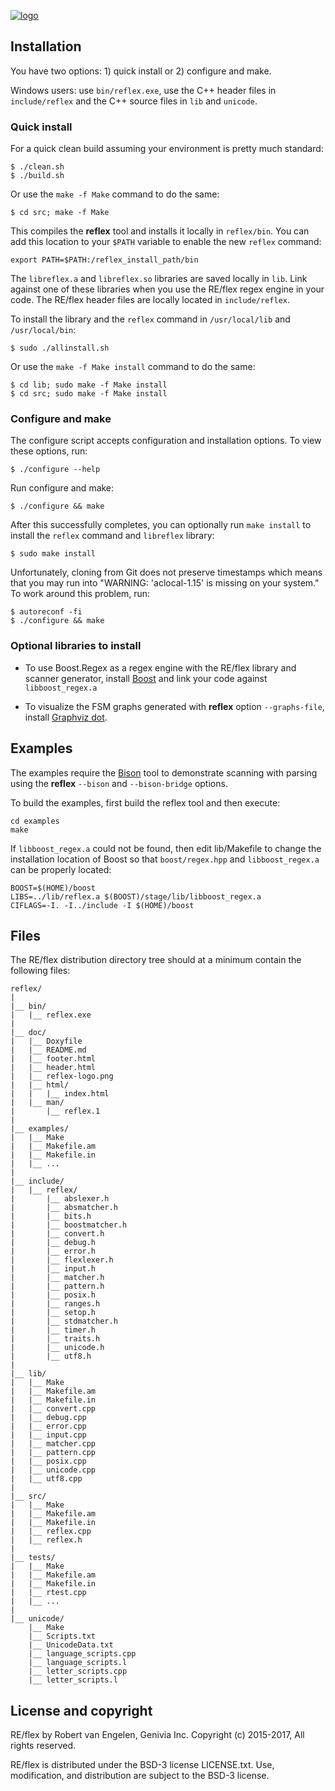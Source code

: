 [![logo][logo-url]][reflex-url]

Installation
------------

You have two options: 1) quick install or 2) configure and make.

Windows users: use `bin/reflex.exe`, use the C++ header files in
`include/reflex` and the C++ source files in `lib` and `unicode`.

### Quick install

For a quick clean build assuming your environment is pretty much standard:

    $ ./clean.sh
    $ ./build.sh

Or use the `make -f Make` command to do the same:

    $ cd src; make -f Make

This compiles the **reflex** tool and installs it locally in `reflex/bin`.  You
can add this location to your `$PATH` variable to enable the new `reflex`
command:

    export PATH=$PATH:/reflex_install_path/bin

The `libreflex.a` and `libreflex.so` libraries are saved locally in
`lib`.  Link against one of these libraries when you use the RE/flex regex
engine in your code.  The RE/flex header files are locally located in
`include/reflex`.

To install the library and the `reflex` command in `/usr/local/lib` and
`/usr/local/bin`:

    $ sudo ./allinstall.sh

Or use the `make -f Make install` command to do the same:

    $ cd lib; sudo make -f Make install
    $ cd src; sudo make -f Make install

### Configure and make

The configure script accepts configuration and installation options.  To view
these options, run:

    $ ./configure --help

Run configure and make:

    $ ./configure && make

After this successfully completes, you can optionally run `make install` to
install the `reflex` command and `libreflex` library:

    $ sudo make install

Unfortunately, cloning from Git does not preserve timestamps which means that
you may run into "WARNING: 'aclocal-1.15' is missing on your system."  To
work around this problem, run:

    $ autoreconf -fi
    $ ./configure && make

### Optional libraries to install

- To use Boost.Regex as a regex engine with the RE/flex library and scanner
  generator, install [Boost][boost-url] and link your code against
  `libboost_regex.a`

- To visualize the FSM graphs generated with **reflex** option `--graphs-file`,
  install [Graphviz dot][dot-url].


Examples
--------

The examples require the [Bison][bison-url] tool to demonstrate scanning with
parsing using the **reflex** `--bison` and `--bison-bridge` options.

To build the examples, first build the reflex tool and then execute:

    cd examples
    make

If `libboost_regex.a` could not be found, then edit lib/Makefile to change the
installation location of Boost so that `boost/regex.hpp` and `libboost_regex.a`
can be properly located:

    BOOST=$(HOME)/boost
    LIBS=../lib/reflex.a $(BOOST)/stage/lib/libboost_regex.a
    CIFLAGS=-I. -I../include -I $(HOME)/boost


Files
-----

The RE/flex distribution directory tree should at a minimum contain the
following files:

    reflex/
    |
    |__ bin/
    |   |__ reflex.exe
    |
    |__ doc/
    |   |__ Doxyfile
    |   |__ README.md
    |   |__ footer.html
    |   |__ header.html
    |   |__ reflex-logo.png
    |   |__ html/
    |   |   |__ index.html
    |   |__ man/
    |       |__ reflex.1
    |
    |__ examples/
    |   |__ Make
    |   |__ Makefile.am
    |   |__ Makefile.in
    |   |__ ...
    |
    |__ include/
    |   |__ reflex/
    |       |__ abslexer.h
    |       |__ absmatcher.h
    |       |__ bits.h
    |       |__ boostmatcher.h
    |       |__ convert.h
    |       |__ debug.h
    |       |__ error.h
    |       |__ flexlexer.h
    |       |__ input.h
    |       |__ matcher.h
    |       |__ pattern.h
    |       |__ posix.h
    |       |__ ranges.h
    |       |__ setop.h
    |       |__ stdmatcher.h
    |       |__ timer.h
    |       |__ traits.h
    |       |__ unicode.h
    |       |__ utf8.h
    |
    |__ lib/
    |   |__ Make
    |   |__ Makefile.am
    |   |__ Makefile.in
    |   |__ convert.cpp
    |   |__ debug.cpp
    |   |__ error.cpp
    |   |__ input.cpp
    |   |__ matcher.cpp
    |   |__ pattern.cpp
    |   |__ posix.cpp
    |   |__ unicode.cpp
    |   |__ utf8.cpp
    |
    |__ src/
    |   |__ Make
    |   |__ Makefile.am
    |   |__ Makefile.in
    |   |__ reflex.cpp
    |   |__ reflex.h
    |
    |__ tests/
    |   |__ Make
    |   |__ Makefile.am
    |   |__ Makefile.in
    |   |__ rtest.cpp
    |   |__ ...
    |
    |__ unicode/
        |__ Make
        |__ Scripts.txt
        |__ UnicodeData.txt
        |__ language_scripts.cpp
        |__ language_scripts.l
        |__ letter_scripts.cpp
        |__ letter_scripts.l


License and copyright
---------------------

RE/flex by Robert van Engelen, Genivia Inc.
Copyright (c) 2015-2017, All rights reserved.   

RE/flex is distributed under the BSD-3 license LICENSE.txt.
Use, modification, and distribution are subject to the BSD-3 license.

[logo-url]: https://www.genivia.com/images/reflex-logo.png
[reflex-url]: https://www.genivia.com/get-reflex.html
[manual-url]: https://www.genivia.com/doc/reflex/html
[flex-url]: http://dinosaur.compilertools.net/#flex
[lex-url]: http://dinosaur.compilertools.net/#lex
[bison-url]: http://dinosaur.compilertools.net/#bison
[dot-url]: http://www.graphviz.org
[FSM-url]: https://www.genivia.com/images/reflex-FSM.png
[boost-url]: http://www.boost.org
